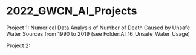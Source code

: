 # 2022_GWCN_AI_Projects

Project 1: Numerical Data Analysis of Number of Death Caused by Unsafe Water Sources from 1990 to 2019
(see Folder:AI_16_Unsafe_Water_Usage)

Project 2: 
